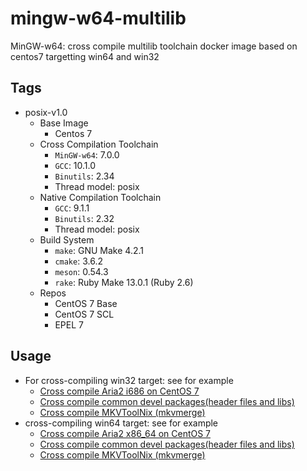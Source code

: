 # mingw-w64-multilib
MinGW-w64: cross compile multilib toolchain docker image based on centos7 targetting win64 and win32

## Tags
* posix-v1.0
	* Base Image
		* Centos 7
	* Cross Compilation Toolchain
		* `MinGW-w64`: 7.0.0
		* `GCC`: 10.1.0
		* `Binutils`: 2.34
		* Thread model: posix
	* Native Compilation Toolchain
		* `GCC`: 9.1.1
		* `Binutils`: 2.32
		* Thread model: posix
	* Build System
		* `make`: GNU Make 4.2.1
		* `cmake`: 3.6.2
		* `meson`: 0.54.3
		* `rake`: Ruby Make 13.0.1 (Ruby 2.6)
	* Repos
		* CentOS 7 Base
		* CentOS 7 SCL
		* EPEL 7

## Usage
* For cross-compiling win32 target: see for example
	* [Cross compile Aria2 i686 on CentOS 7](https://github.com/Jesseatgao/aria2-patched-static-build/blob/master/Dockerfile.i686.mingw)
	* [Cross compile common devel packages(header files and libs)](https://github.com/Jesseatgao/mingw-w64-libs)
	* [Cross compile MKVToolNix (mkvmerge)](https://github.com/Jesseatgao/MKVToolNix-static-builds)
* cross-compiling win64 target: see for example
	* [Cross compile Aria2 x86_64 on CentOS 7](https://github.com/Jesseatgao/aria2-patched-static-build/blob/master/Dockerfile.x86_64.mingw)
	* [Cross compile common devel packages(header files and libs)](https://github.com/Jesseatgao/mingw-w64-libs)
	* [Cross compile MKVToolNix (mkvmerge)](https://github.com/Jesseatgao/MKVToolNix-static-builds)
